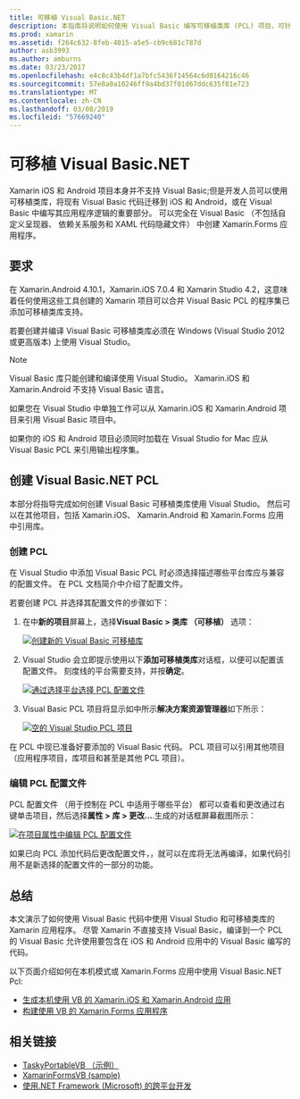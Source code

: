 ```yaml
---
title: 可移植 Visual Basic.NET
description: 本指南将说明如何使用 Visual Basic 编写可移植类库 (PCL) 项目，可针对 Xamarin.iOS 和 Xamarin.Android 的解决方案中。
ms.prod: xamarin
ms.assetid: f264c632-8feb-4015-a5e5-cb9c681c787d
author: asb3993
ms.author: amburns
ms.date: 03/23/2017
ms.openlocfilehash: e4c8c43b4df1a7bfc5436f14564c6d0164216c46
ms.sourcegitcommit: 57e8a0a10246ff9a4bd37f01d67ddc635f81e723
ms.translationtype: MT
ms.contentlocale: zh-CN
ms.lasthandoff: 03/08/2019
ms.locfileid: "57669240"
---
```

# <a name="portable-visual-basicnet"></a>可移植 Visual Basic.NET

Xamarin iOS 和 Android 项目本身并不支持 Visual Basic;但是开发人员可以使用可移植类库，将现有 Visual Basic 代码迁移到 iOS 和 Android，或在 Visual Basic 中编写其应用程序逻辑的重要部分。 可以完全在 Visual Basic （不包括自定义呈现器、 依赖关系服务和 XAML 代码隐藏文件） 中创建 Xamarin.Forms 应用程序。

## <a name="requirements"></a>要求

在 Xamarin.Android 4.10.1，Xamarin.iOS 7.0.4 和 Xamarin Studio 4.2，这意味着任何使用这些工具创建的 Xamarin 项目可以合并 Visual Basic PCL 的程序集已添加可移植类库支持。

若要创建并编译 Visual Basic 可移植类库必须在 Windows (Visual Studio 2012 或更高版本) 上使用 Visual Studio。

> [!NOTE]
> Visual Basic 库只能创建和编译使用 Visual Studio。 Xamarin.iOS 和 Xamarin.Android 不支持 Visual Basic 语言。
>
> 如果您在 Visual Studio 中单独工作可以从 Xamarin.iOS 和 Xamarin.Android 项目来引用 Visual Basic 项目中。
>
> 如果你的 iOS 和 Android 项目必须同时加载在 Visual Studio for Mac 应从 Visual Basic PCL 来引用输出程序集。


## <a name="creating-a-visual-basicnet-pcl"></a>创建 Visual Basic.NET PCL

本部分将指导完成如何创建 Visual Basic 可移植类库使用 Visual Studio。
然后可以在其他项目，包括 Xamarin.iOS、 Xamarin.Android 和 Xamarin.Forms 应用中引用库。

### <a name="creating-a-pcl"></a>创建 PCL

在 Visual Studio 中添加 Visual Basic PCL 时必须选择描述哪些平台库应与兼容的配置文件。 在 PCL 文档简介中介绍了配置文件。

若要创建 PCL 并选择其配置文件的步骤如下：

1.  在中**新的项目**屏幕上，选择**Visual Basic > 类库 （可移植）** 选项：

    [![](images/image1-sml.png "创建新的 Visual Basic 可移植库")](images/image1.png#lightbox)

1.  Visual Studio 会立即提示使用以下**添加可移植类库**对话框，以便可以配置该配置文件。 刻度线的平台需要支持，并按**确定**。

    [![](images/image2-sml.png "通过选择平台选择 PCL 配置文件")](images/image2.png#lightbox)

1.  Visual Basic PCL 项目将显示如中所示**解决方案资源管理器**如下所示：

    [![](images/image3-sml.png "空的 Visual Studio PCL 项目")](images/image3.png#lightbox)


在 PCL 中现已准备好要添加的 Visual Basic 代码。 PCL 项目可以引用其他项目 （应用程序项目，库项目和甚至是其他 PCL 项目）。

### <a name="editing-the-pcl-profile"></a>编辑 PCL 配置文件

PCL 配置文件 （用于控制在 PCL 中适用于哪些平台） 都可以查看和更改通过右键单击项目，然后选择**属性 > 库 > 更改...**.生成的对话框屏幕截图所示：

 [![](images/image4-sml.png "在项目属性中编辑 PCL 配置文件")](images/image4.png#lightbox)

如果已向 PCL 添加代码后更改配置文件，，就可以在库将无法再编译，如果代码引用不是新选择的配置文件的一部分的功能。


## <a name="summary"></a>总结

本文演示了如何使用 Visual Basic 代码中使用 Visual Studio 和可移植类库的 Xamarin 应用程序。 尽管 Xamarin 不直接支持 Visual Basic，编译到一个 PCL 的 Visual Basic 允许使用要包含在 iOS 和 Android 应用中的 Visual Basic 编写的代码。

以下页面介绍如何在本机模式或 Xamarin.Forms 应用中使用 Visual Basic.NET Pcl:

- [生成本机使用 VB 的 Xamarin.iOS 和 Xamarin.Android 应用](native-apps.md)
- [构建使用 VB 的 Xamarin.Forms 应用程序](xamarin-forms.md)


## <a name="related-links"></a>相关链接

- [TaskyPortableVB （示例）](https://github.com/xamarin/mobile-samples/tree/master/VisualBasic/TaskyPortableVB)
- [XamarinFormsVB (sample)](https://github.com/xamarin/mobile-samples/tree/master/VisualBasic/XamarinFormsVB)
- [使用.NET Framework (Microsoft) 的跨平台开发](https://msdn.microsoft.com/library/gg597391(v=vs.110).aspx)
